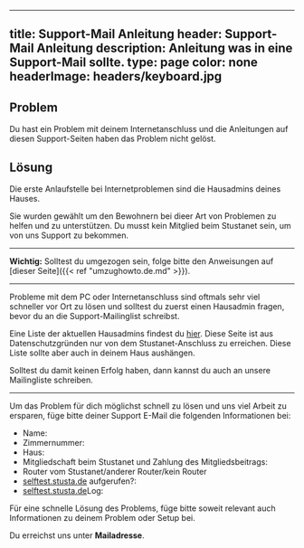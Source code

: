  ---
title: Support-Mail Anleitung
header: Support-Mail Anleitung
description: Anleitung was in eine Support-Mail sollte.
type: page
color: none
headerImage: headers/keyboard.jpg
---

## Problem

Du hast ein Problem mit deinem Internetanschluss und die Anleitungen auf diesen Support-Seiten haben das Problem nicht gelöst.

## Lösung

Die erste Anlaufstelle bei Internetproblemen sind die Hausadmins deines Hauses.

Sie wurden gewählt um den Bewohnern bei dieer Art von Problemen zu helfen und zu unterstützen. Du musst kein Mitglied beim Stustanet sein, um von uns Support zu bekommen.

***

**Wichtig:** Solltest du umgezogen sein, folge bitte den Anweisungen auf [dieser Seite]({{< ref "umzughowto.de.md" >}}).

***

Probleme mit dem PC oder Internetanschluss sind oftmals sehr viel schneller vor Ort zu lösen und solltest du zuerst einen Hausadmin fragen, bevor du an die Support-Mailinglist schreibst.

Eine Liste der aktuellen Hausadmins findest du [hier](https://dokumente.stusta.de/adminliste/adminliste.pdf). Diese Seite ist aus Datenschutzgründen nur von dem Stustanet-Anschluss zu erreichen. Diese Liste sollte aber auch in deinem Haus aushängen.

Solltest du damit keinen Erfolg haben, dann kannst du auch an unsere Mailingliste schreiben.

***

Um das Problem für dich möglichst schnell zu lösen und uns viel Arbeit zu ersparen, füge bitte deiner Support E-Mail die folgenden Informationen bei:

* Name:
* Zimmernummer:
* Haus:
* Mitgliedschaft beim Stustanet und Zahlung des Mitgliedsbeitrags:
* Router vom Stustanet/anderer Router/kein Router
* [selftest.stusta.de](http://selftest.stusta.de) aufgerufen?:
* [selftest.stusta.de](http://selftest.stusta.de)Log:

Für eine schnelle Lösung des Problems, füge bitte soweit relevant auch Informationen zu deinem Problem oder Setup bei.

Du erreichst uns unter **Mailadresse**.






